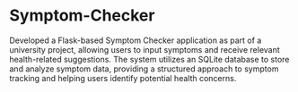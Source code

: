 # Symptom-Checker
Developed a Flask-based Symptom Checker application as part of a university project, allowing users to input symptoms and receive relevant health-related suggestions. The system utilizes an SQLite database to store and analyze symptom data, providing a structured approach to symptom tracking and helping users identify potential health concerns.

